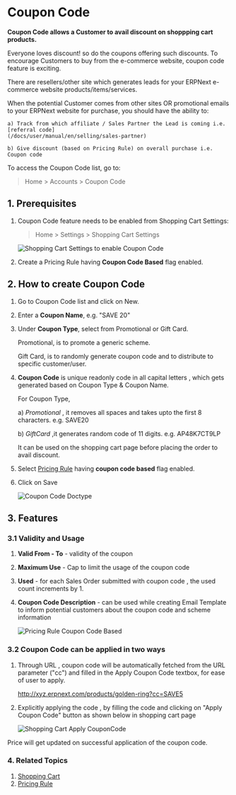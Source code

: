 # Coupon Code

**Coupon Code allows a Customer to avail discount on shoppping cart products.**

Everyone loves discount! so do the coupons offering such discounts. To encourage Customers to buy from the e-commerce website, 
coupon code feature is exciting.

There are resellers/other site which generates leads for your ERPNext e-commerce website products/items/services. 

When the potential Customer comes from other sites OR promotional emails to your ERPNext website for purchase, you should have the ability to:
	
	a) Track from which affiliate / Sales Partner the Lead is coming i.e. [referral code]
	(/docs/user/manual/en/selling/sales-partner)

	b) Give discount (based on Pricing Rule) on overall purchase i.e. Coupon code

To access the Coupon Code list, go to:

> Home > Accounts > Coupon Code


## 1. Prerequisites

1. Coupon Code feature needs to be enabled from Shopping Cart Settings:

	> Home > Settings > Shopping Cart Settings

	<img class="screenshot" alt="Shopping Cart Settings to enable Coupon Code" src="{{docs_base_url}}/assets/img/selling/coupon-code-shoppingcart-settings.png">

1. Create a Pricing Rule having **Coupon Code Based** flag enabled.

## 2. How to create Coupon Code

1. Go to Coupon Code list and click on New.
2. Enter a **Coupon Name**, e.g. "SAVE 20"
3. Under **Coupon Type**, select from Promotional or Gift Card.
   	
	Promotional, is to promote a generic scheme. 
   	
	Gift Card, is to randomly generate coupon code and to distribute to specific customer/user.
   
4. **Coupon Code** is unique readonly code in all capital letters , which gets generated based on Coupon Type & Coupon Name.
	
	For Coupon Type,
	
	a) *Promotional* , it removes all spaces and takes upto the first 8 characters. e.g. SAVE20
	
	b) *GiftCard* ,it generates random code of 11 digits. e.g. AP48K7CT9LP

    It can be used on the shopping cart page before placing the order to avail discount. 
  
4. Select [Pricing Rule](/docs/user/manual/en/accounts/pricing-rule)  having **coupon code based** flag enabled. 

5. Click  on Save 

	<img class="screenshot" alt="Coupon Code Doctype" src="{{docs_base_url}}/assets/img/selling/coupon-code.png">

## 3. Features

### 3.1 Validity and Usage

1. **Valid From - To** - validity of the coupon
2. **Maximum Use** - Cap to limit the usage of the coupon code
3. **Used** - for each Sales Order submitted with coupon code , the used count increments by 1.
4. **Coupon Code Description** - can be used while creating Email Template to inform potential customers about the coupon code and scheme information

	<img class="screenshot" alt="Pricing Rule Coupon Code Based" src="{{docs_base_url}}/assets/img/selling/coupon-code-pricing-rule.png">



### 3.2 Coupon Code can be applied in two ways

1. Through URL , coupon code will be automatically fetched from the URL parameter ("cc") and filled in the Apply Coupon Code textbox, for ease of user to apply.

	http://xyz.erpnext.com/products/golden-ring?cc=SAVE5

2. Explicitly applying the code , by filling the code and clicking on "Apply Coupon Code" button as shown below in shopping cart page

	<img class="screenshot" alt="Shopping Cart Apply CouponCode" src="{{docs_base_url}}/assets/img/selling/coupon-code-pricing-rule.png">

Price will get updated on successful application of the coupon code.


### 4. Related Topics

1. [Shopping Cart](/docs/user/manual/en/website/shopping-cart)
2. [Pricing Rule](/docs/user/manual/en/accounts/pricing-rule)
